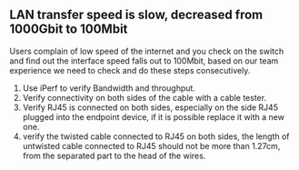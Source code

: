 ## LAN transfer speed is slow, decreased from 1000Gbit to 100Mbit
Users complain of low speed of the internet and you check on the switch and find out the interface speed falls out to 100Mbit, based on our team experience we need to check and do these steps consecutively.</br>
1. Use iPerf to verify Bandwidth and throughput.</br>
2. Verify connectivity on both sides of the cable with a cable tester.</br>
3. Verify RJ45 is connected on both sides, especially on the side RJ45 plugged into the endpoint device, if it is possible replace it with a new one. </br>
4. verify the twisted cable connected to RJ45 on both sides, the length of untwisted cable connected to RJ45 should not be more than 1.27cm, from the separated part to the head of the wires.</br>
